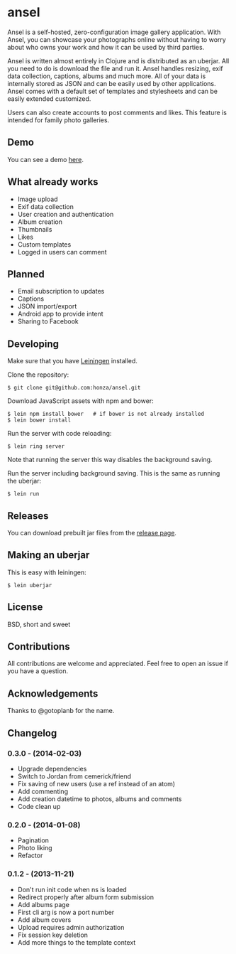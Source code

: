 ansel
=======

Ansel is a self-hosted, zero-configuration image gallery application.  With
Ansel, you can showcase your photographs online without having to worry about
who owns your work and how it can be used by third parties.

Ansel is written almost entirely in Clojure and is distributed as an uberjar.
All you need to do is download the file and run it.  Ansel handles resizing,
exif data collection, captions, albums and much more.  All of your data is
internally stored as JSON and can be easily used by other applications.  Ansel
comes with a default set of templates and stylesheets and can be easily
extended customized.

Users can also create accounts to post comments and likes.  This feature is
intended for family photo galleries.

Demo
----

You can see a demo [here](http://ansel.demo.honza.ca/).

What already works
------------------

* Image upload
* Exif data collection
* User creation and authentication
* Album creation
* Thumbnails
* Likes
* Custom templates
* Logged in users can comment

Planned
-------

* Email subscription to updates
* Captions
* JSON import/export
* Android app to provide intent
* Sharing to Facebook

Developing
----------

Make sure that you have [Leiningen](https://github.com/technomancy/leiningen)
installed.

Clone the repository:

    $ git clone git@github.com:honza/ansel.git

Download JavaScript assets with npm and bower:

    $ lein npm install bower   # if bower is not already installed
    $ lein bower install

Run the server with code reloading:

    $ lein ring server

Note that running the server this way disables the background saving.

Run the server including background saving.  This is the same as running the
uberjar:

    $ lein run

Releases
--------

You can download prebuilt jar files from the
[release page](http://honza.ca/ansel/).

Making an uberjar
-----------------

This is easy with leiningen:

    $ lein uberjar

License
-------

BSD, short and sweet

Contributions
-------------

All contributions are welcome and appreciated.  Feel free to open an issue if
you have a question.

Acknowledgements
----------------

Thanks to @gotoplanb for the name.

Changelog
---------

### 0.3.0 - (2014-02-03)

* Upgrade dependencies
* Switch to Jordan from cemerick/friend
* Fix saving of new users (use a ref instead of an atom)
* Add commenting
* Add creation datetime to photos, albums and comments
* Code clean up

### 0.2.0 - (2014-01-08)

* Pagination
* Photo liking
* Refactor

### 0.1.2 - (2013-11-21)

* Don't run init code when ns is loaded
* Redirect properly after album form submission
* Add albums page
* First cli arg is now a port number
* Add album covers
* Upload requires admin authorization
* Fix session key deletion
* Add more things to the template context
